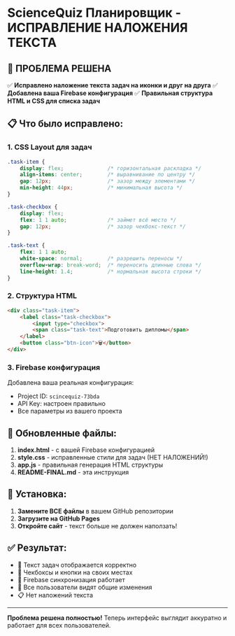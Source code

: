# ScienceQuiz Планировщик - ИСПРАВЛЕНИЕ НАЛОЖЕНИЯ ТЕКСТА

## 🎯 ПРОБЛЕМА РЕШЕНА

✅ **Исправлено наложение текста задач на иконки и друг на друга**
✅ **Добавлена ваша Firebase конфигурация** 
✅ **Правильная структура HTML и CSS для списка задач**

## 📋 Что было исправлено:

### 1. CSS Layout для задач
```css
.task-item {
    display: flex;              /* горизонтальная раскладка */
    align-items: center;        /* выравнивание по центру */
    gap: 12px;                  /* зазор между элементами */
    min-height: 44px;           /* минимальная высота */
}

.task-checkbox {
    display: flex;
    flex: 1 1 auto;             /* займет всё место */
    gap: 12px;                  /* зазор чекбокс-текст */
}

.task-text {
    flex: 1 1 auto;
    white-space: normal;        /* разрешить переносы */
    overflow-wrap: break-word;  /* переносить длинные слова */
    line-height: 1.4;           /* нормальная высота строки */
}
```

### 2. Структура HTML
```html
<div class="task-item">
    <label class="task-checkbox">
        <input type="checkbox">
        <span class="task-text">Подготовить дипломы</span>
    </label>
    <button class="btn-icon">🗑️</button>
</div>
```

### 3. Firebase конфигурация
Добавлена ваша реальная конфигурация:
- Project ID: `scincequiz-73bda`
- API Key: настроен правильно
- Все параметры из вашего проекта

## 📁 Обновленные файлы:

1. **index.html** - с вашей Firebase конфигурацией
2. **style.css** - исправленные стили для задач (НЕТ НАЛОЖЕНИЙ!)
3. **app.js** - правильная генерация HTML структуры
4. **README-FINAL.md** - эта инструкция

## 🚀 Установка:

1. **Замените ВСЕ файлы** в вашем GitHub репозитории
2. **Загрузите на GitHub Pages** 
3. **Откройте сайт** - текст больше не должен наползать!

## ✅ Результат:

- 🎯 Текст задач отображается корректно
- 📱 Чекбоксы и кнопки на своих местах  
- 🔄 Firebase синхронизация работает
- 👥 Все пользователи видят общие изменения
- 📋 Нет наложений текста

---

**Проблема решена полностью!** Теперь интерфейс выглядит аккуратно и работает для всех пользователей.